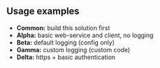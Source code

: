 ## Usage examples ##
* **Common:** build this solution first
* **Alpha:** basic web-service and client, no logging
* **Beta:** default logging (config only)
* **Gamma:** custom logging (custom code)
* **Delta:** https + basic authentication